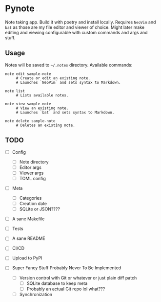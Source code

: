 # Pynote

Note taking app. Build it with poetry and install locally.
Requires `NeoVim` and `bat` as those are my file editor and viewer of choice.
Might later make editing and viewing configurable with custom commands and args and stuff.

## Usage

Notes will be saved to `~/.notes` directory. Available commands:

```shell
note edit sample-note
     # Create or edit an existing note.
     # Launches `NeoVim` and sets syntax to Markdown.

note list
     # Lists available notes.

note view sample-note
     # View an existing note.
     # Launches `bat` and sets syntax to Markdown.

note delete sample-note
     # Deletes an existing note.
```

## TODO

- [ ] Config
  - [ ] Note directory
  - [ ] Editor args
  - [ ] Viewer args
  - [ ] TOML config

- [ ] Meta
  - [ ] Categories
  - [ ] Creation date
  - [ ] SQLite or JSON????

- [ ] A sane Makefile
- [ ] Tests
- [ ] A sane README
- [ ] CI/CD
- [ ] Upload to PyPI

- [ ] Super Fancy Stuff Probably Never To Be Implemented
  - [ ] Version control with Git or whatever or just plain diff patch
    - [ ] SQLite database to keep meta
    - [ ] Probably an actual Git repo lol what???
  - [ ] Synchronization
